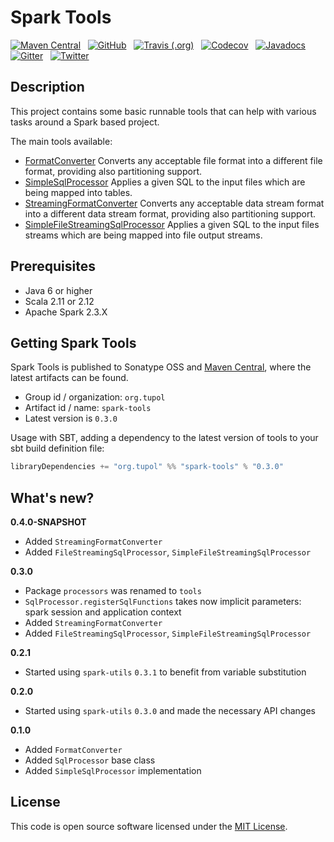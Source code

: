 # Spark Tools #

[![Maven Central](https://img.shields.io/maven-central/v/org.tupol/spark-tools_2.11.svg)](https://mvnrepository.com/artifact/org.tupol/spark-tools) &nbsp;
[![GitHub](https://img.shields.io/github/license/tupol/spark-tools.svg)](https://github.com/tupol/spark-tools/blob/master/LICENSE) &nbsp; 
[![Travis (.org)](https://img.shields.io/travis/tupol/spark-tools.svg)](https://travis-ci.com/tupol/spark-tools) &nbsp; 
[![Codecov](https://img.shields.io/codecov/c/github/tupol/spark-tools.svg)](https://codecov.io/gh/tupol/spark-tools) &nbsp;
[![Javadocs](https://www.javadoc.io/badge/org.tupol/spark-tools_2.11.svg)](https://www.javadoc.io/doc/org.tupol/spark-tools_2.11) &nbsp;
[![Gitter](https://badges.gitter.im/spark-tools/community.svg)](https://gitter.im/spark-tools/community?utm_source=badge&utm_medium=badge&utm_campaign=pr-badge) &nbsp; 
[![Twitter](https://img.shields.io/twitter/url/https/_tupol.svg?color=%2317A2F2)](https://twitter.com/_tupol) &nbsp; 

## Description ##
This project contains some basic runnable tools that can help with various tasks around a Spark based project.

The main tools available:
- [FormatConverter](docs/format-converter.md) Converts any acceptable file format into a different
  file format, providing also partitioning support.
- [SimpleSqlProcessor](docs/sql-processor.md) Applies a given SQL to the input files which are 
  being mapped into tables.
- [StreamingFormatConverter](docs/streaming-format-converter.md) Converts any acceptable data 
  stream format into a different data stream format, providing also partitioning support.
- [SimpleFileStreamingSqlProcessor](docs/file-streaming-sql-processor.md) Applies a given SQL to the input files streams which are being mapped into file output streams.


## Prerequisites ##

* Java 6 or higher
* Scala 2.11 or 2.12
* Apache Spark 2.3.X


## Getting Spark Tools ##

Spark Tools is published to Sonatype OSS and [Maven Central](https://mvnrepository.com/artifact/org.tupol/spark-tools),
where the latest artifacts can be found.

- Group id / organization: `org.tupol`
- Artifact id / name: `spark-tools`
- Latest version is `0.3.0`

Usage with SBT, adding a dependency to the latest version of tools to your sbt build definition file:

```scala
libraryDependencies += "org.tupol" %% "spark-tools" % "0.3.0"
```

## What's new? ##

**0.4.0-SNAPSHOT**

- Added `StreamingFormatConverter`
- Added `FileStreamingSqlProcessor`, `SimpleFileStreamingSqlProcessor`

**0.3.0**

- Package `processors` was renamed to `tools`
- `SqlProcessor.registerSqlFunctions` takes now implicit parameters: spark session and 
  application context
- Added `StreamingFormatConverter`
- Added `FileStreamingSqlProcessor`, `SimpleFileStreamingSqlProcessor`

**0.2.1**

- Started using `spark-utils` `0.3.1` to benefit from variable substitution

**0.2.0**

- Started using `spark-utils` `0.3.0` and made the necessary API changes

**0.1.0**

- Added `FormatConverter`
- Added `SqlProcessor` base class
- Added `SimpleSqlProcessor` implementation


## License ##

This code is open source software licensed under the [MIT License](LICENSE).
